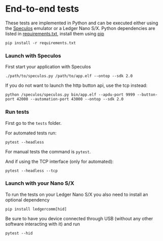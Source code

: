 # End-to-end tests

These tests are implemented in Python and can be executed either using the [Speculos](https://github.com/LedgerHQ/speculos) emulator or a Ledger Nano S/X.
Python dependencies are listed in [requirements.txt](requirements.txt), install them using [pip](https://pypi.org/project/pip/)

```
pip install -r requirements.txt
```

### Launch with Speculos

First start your application with Speculos

```
./path/to/speculos.py /path/to/app.elf --ontop --sdk 2.0
```

If you do not want to launch the http button api, use the tcp instead:

```
python /speculos/speculos.py bin/app.elf --apdu-port 9999 --button-port 42000 --automation-port 43000 --ontop --sdk 2.0
```

### Run tests

First go to the `tests` folder.

For automated tests run:

```
pytest --headless
```

For manual tests the command is `pytest`.

And if using the TCP interface (only for automated):
```
pytest --headless --tcp
```

### Launch with your Nano S/X

To run the tests on your Ledger Nano S/X you also need to install an optional dependency

```
pip install ledgercomm[hid]
```

Be sure to have you device connected through USB (without any other software interacting with it) and run

```
pytest --hid
```
